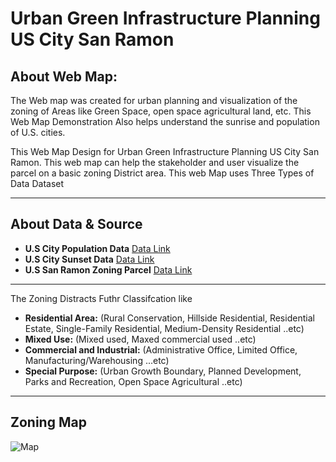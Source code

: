 #  **Urban Green Infrastructure Planning US City San Ramon** 
## **About Web Map:**

The Web map was created for urban planning and visualization of the zoning of Areas like Green Space, open space agricultural land, etc. This Web Map Demonstration Also helps understand the sunrise and population of U.S. cities. 

This Web Map Design for Urban Green Infrastructure Planning US City San Ramon. This web map can help the stakeholder and user visualize the parcel on a basic zoning District area. This web Map uses Three Types of Data Dataset 
--- ---
## **About Data & Source**
- **U.S City Population Data**  [Data Link](https://github.com/umass-gis/workshops/blob/main/content/web-map/data/sunlight_datapack.zip)
- **U.S City Sunset Data**      [Data Link](https://github.com/umass-gis/workshops/blob/main/content/web-map/data/sunlight_datapack.zip)
- **U.S San Ramon Zoning Parcel** [Data Link](https://cdnsm5-hosted.civiclive.com/UserFiles/Servers/Server_10826046/File/Our%20City/Departments/Community%20Development/Planning/Zoning%20Ordinance/ZONING%20MAP%20201225.pdf)
--- ---   
The Zoning Distracts Futhr Classifcation like
- **Residential Area:**  (Rural Conservation, Hillside Residential, Residential Estate, Single-Family Residential, Medium-Density Residential ..etc)
- **Mixed Use:** (Mixed used, Maxed commercial used ..etc)
- **Commercial and Industrial:** (Administrative Office, Limited Office, Manufacturing/Warehousing ...etc)
- **Special Purpose:** (Urban Growth Boundary, Planned Development, Parks and Recreation, Open Space Agricultural ..etc)
--- ---
## **Zoning Map**
![Map](file:///C:/Users/Muhammad%20Naveed/Downloads/Raster/Update%20Change.png)
